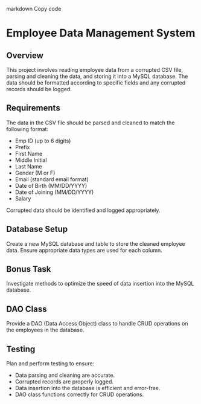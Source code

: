 
markdown
Copy code
# Employee Data Management System

## Overview
This project involves reading employee data from a corrupted CSV file, parsing and cleaning the data, and storing it into a MySQL database. The data should be formatted according to specific fields and any corrupted records should be logged.

## Requirements
The data in the CSV file should be parsed and cleaned to match the following format:
- Emp ID (up to 6 digits)
- Prefix
- First Name
- Middle Initial
- Last Name
- Gender (M or F)
- Email (standard email format)
- Date of Birth (MM/DD/YYYY)
- Date of Joining (MM/DD/YYYY)
- Salary

Corrupted data should be identified and logged appropriately.

## Database Setup
Create a new MySQL database and table to store the cleaned employee data. Ensure appropriate data types are used for each column.

## Bonus Task
Investigate methods to optimize the speed of data insertion into the MySQL database.

## DAO Class
Provide a DAO (Data Access Object) class to handle CRUD operations on the employees in the database.

## Testing
Plan and perform testing to ensure:
- Data parsing and cleaning are accurate.
- Corrupted records are properly logged.
- Data insertion into the database is efficient and error-free.
- DAO class functions correctly for CRUD operations.
